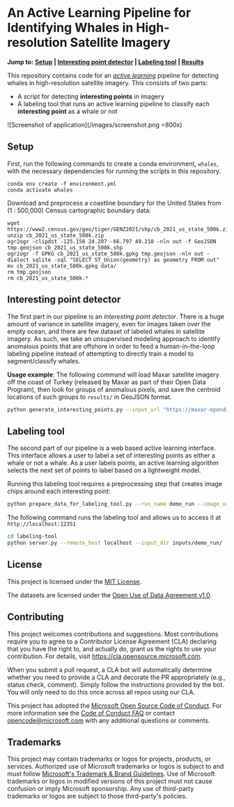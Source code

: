 # An Active Learning Pipeline for Identifying Whales in High-resolution Satellite Imagery

**Jump to: [Setup](#setup) | [Interesting point detector](#interesting-point-detector) | [Labeling tool](#labeling-tool) | [Results](#results)**


This repository contains code for an [_active learning_](https://en.wikipedia.org/wiki/Active_learning_(machine_learning)) pipeline for detecting whales in high-resolution satellite imagery. This consists of two parts:
- A script for detecting __interesting points__ in imagery
- A labeling tool that runs an active learning pipeline to classify each __interesting point__ as a whale or not

![Screenshot of application](/images/screenshot.png =800x)


## Setup

First, run the following commands to create a conda environment, `whales`, with the necessary dependencies for running the scripts in this repository.
```
conda env create -f environment.yml
conda activate whales
```

Download and preprocess a coastline boundary for the United States from (1 : 500,000) Census cartographic boundary data:
```
wget https://www2.census.gov/geo/tiger/GENZ2021/shp/cb_2021_us_state_500k.zip
unzip cb_2021_us_state_500k.zip
ogr2ogr -clipdst -125.156 24.207 -66.797 49.210 -nln out -f GeoJSON tmp.geojson cb_2021_us_state_500k.shp
ogr2ogr -f GPKG cb_2021_us_state_500k.gpkg tmp.geojson -nln out -dialect sqlite -sql "SELECT ST_Union(geometry) as geometry FROM out"
mv cb_2021_us_state_500k.gpkg data/
rm tmp.geojson
rm cb_2021_us_state_500k.*
```


## Interesting point detector

The first part in our pipeline is an _interesting point detector_. There is a huge amount of variance in satellite imagery, even for images taken over the empty ocean, and there are few dataset of labeled whales in satellite imagery.
As such, we take an unsupervised modeling approach to identify anomalous points that are offshore in order to feed a human-in-the-loop labeling pipeline instead of attempting to directly train a model to segment/classify whales.

**Usage example**: The following command will load Maxar satellite imagery off the coast of Turkey (released by Maxar as part of their Open Data Program), then look for groups of anomalous pixels, and save the centroid locations of such groups to `results/` in GeoJSON format.
```bash
python generate_interesting_points.py --input_url "https://maxar-opendata.s3.amazonaws.com/events/Kahramanmaras-turkey-earthquake-23/ard/37/031133021120/2023-02-12/10300100E1B9D900-visual.tif" --output_fn results/interesting_points.geojson --method big_window --difference_threshold 20
```


## Labeling tool

The second part of our pipeline is a web based active learning interface. This interface allows a user to label a set of interesting points as either a whale or not a whale. As a user labels points, an active learning algorithm selects the next set of points to label based on a lightweight model.

Running this labeling tool requires a preprocessing step that creates image chips around each interesting point:
```bash
python prepare_data_for_labeling_tool.py --run_name demo_run --image_url "https://maxar-opendata.s3.amazonaws.com/events/Kahramanmaras-turkey-earthquake-23/ard/37/031133021120/2023-02-12/10300100E1B9D900-visual.tif" --output_dir labeling-tool/inputs/demo_run/ --input_fn results/interesting_points.geojson --dar "Demo Imagery" --catid "10300100E1B9D900" --date "2023-02-12"
```

The following command runs the labeling tool and allows us to access it at `http://localhost:12351`
```bash
cd labeling-tool
python server.py --remote_host localhost --input_dir inputs/demo_run/ --port 12351
```


## License

This project is licensed under the [MIT License](LICENSE).

The datasets are licensed under the [Open Use of Data Agreement v1.0](https://cdla.dev/open-use-of-data-agreement-v1-0/).


## Contributing

This project welcomes contributions and suggestions.  Most contributions require you to agree to a
Contributor License Agreement (CLA) declaring that you have the right to, and actually do, grant us
the rights to use your contribution. For details, visit https://cla.opensource.microsoft.com.

When you submit a pull request, a CLA bot will automatically determine whether you need to provide
a CLA and decorate the PR appropriately (e.g., status check, comment). Simply follow the instructions
provided by the bot. You will only need to do this once across all repos using our CLA.

This project has adopted the [Microsoft Open Source Code of Conduct](https://opensource.microsoft.com/codeofconduct/).
For more information see the [Code of Conduct FAQ](https://opensource.microsoft.com/codeofconduct/faq/) or
contact [opencode@microsoft.com](mailto:opencode@microsoft.com) with any additional questions or comments.

## Trademarks

This project may contain trademarks or logos for projects, products, or services. Authorized use of Microsoft 
trademarks or logos is subject to and must follow 
[Microsoft's Trademark & Brand Guidelines](https://www.microsoft.com/en-us/legal/intellectualproperty/trademarks/usage/general).
Use of Microsoft trademarks or logos in modified versions of this project must not cause confusion or imply Microsoft sponsorship.
Any use of third-party trademarks or logos are subject to those third-party's policies.
